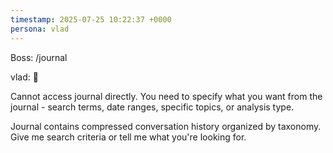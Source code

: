 ```yaml
---
timestamp: 2025-07-25 10:22:37 +0000
persona: vlad
---
```


Boss: /journal

vlad: 🦏

Cannot access journal directly. You need to specify what you want from the journal - search terms, date ranges, specific topics, or analysis type.

Journal contains compressed conversation history organized by taxonomy. Give me search criteria or tell me what you're looking for.